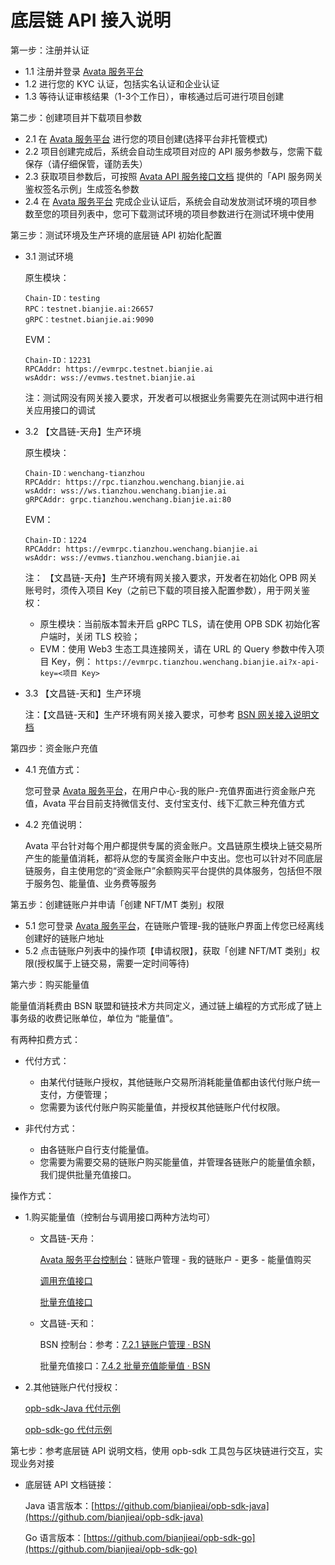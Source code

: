 # 底层链 API 接入说明
第一步：注册并认证

*   1.1 注册并登录 [Avata 服务平台](https://console.avata.bianjie.ai)
*   1.2 进行您的 KYC 认证，包括实名认证和企业认证
*   1.3 等待认证审核结果（1-3个工作日），审核通过后可进行项目创建

第二步：创建项目并下载项目参数

*   2.1 在 [Avata 服务平台](https://console.avata.bianjie.ai) 进行您的项目创建(选择平台非托管模式)
*   2.2 项目创建完成后，系统会自动生成项目对应的 API 服务参数与，您需下载保存（请仔细保管，谨防丢失）
*   2.3 获取项目参数后，可按照 [Avata API 服务接口文档](http://apis.avata.bianjie.ai) 提供的「API 服务网关鉴权签名示例」生成签名参数
*   2.4 在 [Avata 服务平台](https://console.avata.bianjie.ai) 完成企业认证后，系统会自动发放测试环境的项目参数至您的项目列表中，您可下载测试环境的项目参数进行在测试环境中使用

第三步：测试环境及生产环境的底层链 API 初始化配置

*   3.1 测试环境

    原生模块：

        Chain-ID：testing
        RPC：testnet.bianjie.ai:26657
        gRPC：testnet.bianjie.ai:9090

    EVM：

        Chain-ID：12231
        RPCAddr: https://evmrpc.testnet.bianjie.ai
        wsAddr: wss://evmws.testnet.bianjie.ai

    注：测试网没有网关接入要求，开发者可以根据业务需要先在测试网中进行相关应用接口的调试

*   3.2 【文昌链-天舟】生产环境

    原生模块：

        Chain-ID：wenchang-tianzhou
        RPCAddr: https://rpc.tianzhou.wenchang.bianjie.ai
        wsAddr: wss://ws.tianzhou.wenchang.bianjie.ai
        gRPCAddr: grpc.tianzhou.wenchang.bianjie.ai:80

    EVM：

        Chain-ID：1224
        RPCAddr: https://evmrpc.tianzhou.wenchang.bianjie.ai
        wsAddr: wss://evmws.tianzhou.wenchang.bianjie.ai

    注： 【文昌链-天舟】生产环境有网关接入要求，开发者在初始化 OPB 网关账号时，须传入项目 Key（之前已下载的项目接入配置参数），用于网关鉴权：

    *   原生模块：当前版本暂未开启 gRPC TLS，请在使用 OPB SDK 初始化客户端时，关闭 TLS 校验；
    *   EVM：使用 Web3 生态工具连接网关，请在 URL 的 Query 参数中传入项目 Key，例： `https://evmrpc.tianzhou.wenchang.bianjie.ai?x-api-key=<项目 Key>`
*   3.3 【文昌链-天和】生产环境

    注：【文昌链-天和】生产环境有网关接入要求，可参考 [BSN 网关接入说明文档](https://www.bsnbase.com/static/tmpFile/bzsc/openper/7-3-1.html)


第四步：资金账户充值

*   4.1 充值方式：

    您可登录 [Avata 服务平台](https://console.avata.bianjie.ai)，在用户中心-我的账户-充值界面进行资金账户充值，Avata 平台目前支持微信支付、支付宝支付、线下汇款三种充值方式

*   4.2 充值说明：

    Avata 平台针对每个用户都提供专属的资金账户。文昌链原生模块上链交易所产生的能量值消耗，都将从您的专属资金账户中支出。您也可以针对不同底层链服务，自主使用您的“资金账户”余额购买平台提供的具体服务，包括但不限于服务包、能量值、业务费等服务


第五步：创建链账户并申请「创建 NFT/MT 类别」权限

*   5.1 您可登录 [Avata 服务平台](https://console.avata.bianjie.ai)，在链账户管理-我的链账户界面上传您已经离线创建好的链账户地址
*   5.2 点击链账户列表中的操作项【申请权限】，获取「创建 NFT/MT 类别」权限(授权属于上链交易，需要一定时间等待)

第六步：购买能量值

能量值消耗费由 BSN 联盟和链技术方共同定义，通过链上编程的方式形成了链上事务级的收费记账单位，单位为 “能量值”。

有两种扣费方式：

*   代付方式：

    *   由某代付链账户授权，其他链账户交易所消耗能量值都由该代付账户统一支付，方便管理；
    *   您需要为该代付账户购买能量值，并授权其他链账户代付权限。
*   非代付方式：

    *   由各链账户自行支付能量值。
    *   您需要为需要交易的链账户购买能量值，并管理各链账户的能量值余额，我们提供批量充值接口。

操作方式：

*   1.购买能量值（控制台与调用接口两种方法均可）

    *   文昌链-天舟：

        [Avata 服务平台控制台](https://console.avata.bianjie.ai)：链账户管理 - 我的链账户 - 更多 - 能量值购买

        [调用充值接口](https://apis.avata.bianjie.ai/#tag/%E5%85%85%E5%80%BC%E6%8E%A5%E5%8F%A3/paths/~1v1beta1~1orders/post)

        [批量充值接口](https://apis.avata.bianjie.ai/#tag/%E5%85%85%E5%80%BC%E6%8E%A5%E5%8F%A3/paths/~1v1beta1~1orders~1batch/post)

    *   文昌链-天和：

        BSN 控制台：参考：[7.2.1 链账户管理 · BSN](https://bsnbase.com/static/tmpFile/bzsc/openper/7-2-1.html)

        批量充值接口：[7.4.2 批量充值能量值 · BSN](https://bsnbase.com/static/tmpFile/bzsc/openper/7-4-2.html)

*   2.其他链账户代付授权：

    [opb-sdk-Java 代付示例](https://github.com/bianjieai/opb-sdk-java#FeeGrant(%E4%BB%A3%E4%BB%98)%E6%A8%A1%E5%9D%97%E4%BD%BF%E7%94%A8)

    [opb-sdk-go 代付示例](https://github.com/bianjieai/opb-sdk-go/blob/master/test/feeGrant_test.go)


第七步：参考底层链 API 说明文档，使用 opb-sdk 工具包与区块链进行交互，实现业务对接

*   底层链 API 文档链接：

    Java 语言版本：[https://github.com/bianjieai/opb-sdk-java](https://github.com/bianjieai/opb-sdk-java)

    Go 语言版本：[https://github.com/bianjieai/opb-sdk-go](https://github.com/bianjieai/opb-sdk-go)